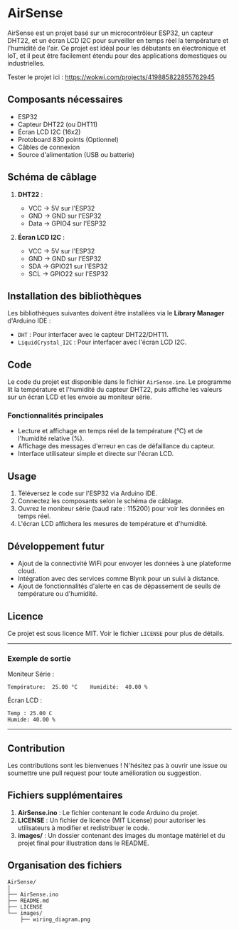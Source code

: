 # AirSense

AirSense est un projet basé sur un microcontrôleur ESP32, un capteur DHT22, et un écran LCD I2C pour surveiller en temps réel la température et l'humidité de l'air. Ce projet est idéal pour les débutants en électronique et IoT, et il peut être facilement 
étendu pour des applications domestiques ou industrielles.

Tester le projet ici : https://wokwi.com/projects/419885822855762945

## Composants nécessaires
- ESP32
- Capteur DHT22 (ou DHT11)
- Écran LCD I2C (16x2)
- Protoboard 830 points (Optionnel)
- Câbles de connexion
- Source d'alimentation (USB ou batterie)

## Schéma de câblage
1. **DHT22** :
   - VCC -> 5V sur l'ESP32
   - GND -> GND sur l'ESP32
   - Data -> GPIO4 sur l'ESP32

2. **Écran LCD I2C** :
   - VCC -> 5V sur l'ESP32
   - GND -> GND sur l'ESP32
   - SDA -> GPIO21 sur l'ESP32
   - SCL -> GPIO22 sur l'ESP32

## Installation des bibliothèques
Les bibliothèques suivantes doivent être installées via le **Library Manager** d'Arduino IDE :
- `DHT` : Pour interfacer avec le capteur DHT22/DHT11.
- `LiquidCrystal_I2C` : Pour interfacer avec l'écran LCD I2C.

## Code
Le code du projet est disponible dans le fichier `AirSense.ino`. Le programme lit la température et l'humidité du capteur DHT22, puis affiche les valeurs sur un écran LCD et les envoie au moniteur série.

### Fonctionnalités principales
- Lecture et affichage en temps réel de la température (°C) et de l'humidité relative (%).
- Affichage des messages d'erreur en cas de défaillance du capteur.
- Interface utilisateur simple et directe sur l'écran LCD.

## Usage
1. Téléversez le code sur l'ESP32 via Arduino IDE.
2. Connectez les composants selon le schéma de câblage.
3. Ouvrez le moniteur série (baud rate : 115200) pour voir les données en temps réel.
4. L'écran LCD affichera les mesures de température et d'humidité.

## Développement futur
- Ajout de la connectivité WiFi pour envoyer les données à une plateforme cloud.
- Intégration avec des services comme Blynk pour un suivi à distance.
- Ajout de fonctionnalités d'alerte en cas de dépassement de seuils de température ou d'humidité.

## Licence
Ce projet est sous licence MIT. Voir le fichier `LICENSE` pour plus de détails.

---

### Exemple de sortie
Moniteur Série :
```
Température:  25.00 °C    Humidité:  40.00 %
```

Écran LCD :
```
Temp : 25.00 C
Humide: 40.00 %
```

---

## Contribution
Les contributions sont les bienvenues ! N'hésitez pas à ouvrir une issue ou soumettre une pull request pour toute amélioration ou suggestion.



## Fichiers supplémentaires

1. **AirSense.ino** : Le fichier contenant le code Arduino du projet.
2. **LICENSE** : Un fichier de licence (MIT License) pour autoriser les utilisateurs à modifier et redistribuer le code.
3. **images/** : Un dossier contenant des images du montage matériel et du projet final pour illustration dans le README.


## Organisation des fichiers
```
AirSense/
│
├── AirSense.ino
├── README.md
├── LICENSE
└── images/
    ├── wiring_diagram.png
```